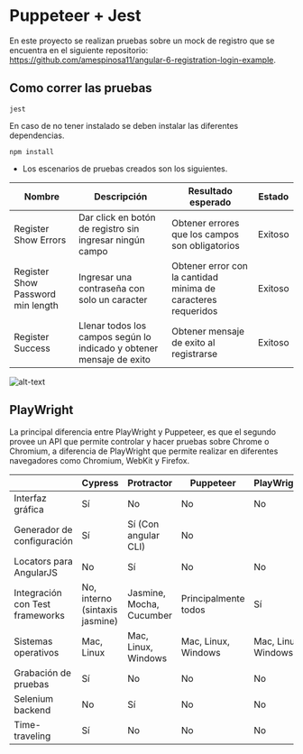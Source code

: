 # Puppeteer + Jest 
En este proyecto se realizan pruebas sobre un mock de registro que se encuentra en el siguiente repositorio: https://github.com/amespinosa11/angular-6-registration-login-example.

## Como correr las pruebas 
```
jest
```

En caso de no tener instalado se deben instalar las diferentes dependencias.
```
npm install
```

* Los escenarios de pruebas creados son los siguientes.


| Nombre | Descripción | Resultado esperado | Estado |
| ---------- | ------ | --------- | ------ |
| Register Show Errors | Dar click en botón de registro sin ingresar ningún campo | Obtener errores que los campos son obligatorios | Exitoso |
| Register Show Password min length | Ingresar una contraseña con solo un caracter | Obtener error con la cantidad minima de caracteres requeridos | Exitoso |
| Register Success | Llenar todos los campos según lo indicado y obtener mensaje de exito | Obtener mensaje de exito al registrarse | Exitoso | 

![alt-text](https://github.com/amespinosa11/puppeteer-jest/blob/master/images/results.PNG)

## PlayWright


La principal diferencia entre PlayWright y Puppeteer, es que el segundo provee un API que permite controlar y hacer pruebas sobre Chrome o Chromium, a diferencia de PlayWright que permite realizar en diferentes navegadores como Chromium, WebKit y Firefox.  


| | Cypress | Protractor | Puppeteer | PlayWright |
|--|--------|------------|-----------|------------|
|Interfaz gráfica | Sí | No | No | No |
| Generador de configuración | Sí | Sí (Con angular CLI) | No |
| Locators para AngularJS | No | Sí | No | No |
| Integración con Test frameworks | No, interno (sintaxis jasmine) | Jasmine, Mocha, Cucumber | Principalmente todos | Sí |
| Sistemas operativos | Mac, Linux | Mac, Linux, Windows | Mac, Linux, Windows | Mac, Linux, Windows |
| Grabación de pruebas | Sí | No | No | No |
| Selenium backend | No | Sí | No | No |
| Time-traveling | Sí | No | No | No |
